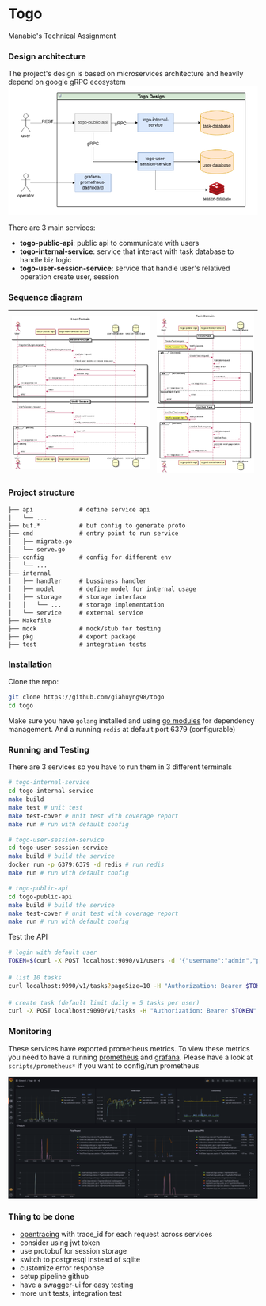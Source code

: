# Togo
Manabie's Technical Assignment

### Design architecture
The project's design is based on microservices architecture and heavily depend on google gRPC ecosystem
![togo_desing](./docs/togo_design.png)

There are 3 main services:
- **togo-public-api**: public api to communicate with users
- **togo-internal-service**: service that interact with task database to handle biz logic
- **togo-user-session-service**: service that handle user's relatived operation create user, session

### Sequence diagram

![togo_user_domain_sequence_diagram](/docs/togo_user_domain_sequence_diagram.png) | ![togo_task_domain_sequence_diagram](/docs/togo_task_domain_sequence_diagram.png)
|-|-|

### Project structure

```
├── api             # define service api
│   └── ...
├── buf.*           # buf config to generate proto
├── cmd             # entry point to run service
│   ├── migrate.go
│   └── serve.go
├── config          # config for different env
│   └── ...
├── internal
│   ├── handler     # bussiness handler
│   ├── model       # define model for internal usage
│   ├── storage     # storage interface
│   │   └── ...     # storage implementation
│   └── service     # external service
├── Makefile
├── mock            # mock/stub for testing
├── pkg             # export package
├── test            # integration tests
```
### Installation
Clone the repo:

``` bash
git clone https://github.com/giahuyng98/togo
cd togo
```

Make sure you have `golang` installed and using [go modules](https://github.com/golang/go/wiki/Modules) for dependency management.
And a running `redis` at default port 6379 (configurable)

### Running and Testing

There are 3 services so you have to run them in 3 different terminals
``` bash
# togo-internal-service
cd togo-internal-service
make build 
make test # unit test
make test-cover # unit test with coverage report
make run # run with default config
```

``` bash
# togo-user-session-service
cd togo-user-session-service
make build # build the service
docker run -p 6379:6379 -d redis # run redis
make run # run with default config

```

``` bash
# togo-public-api
cd togo-public-api
make build # build the service
make test-cover # unit test with coverage report
make run # run with default config
```

Test the API

``` bash
# login with default user
TOKEN=$(curl -X POST localhost:9090/v1/users -d '{"username":"admin","password":"admin@@"}' | jq -r '.token')

# list 10 tasks
curl localhost:9090/v1/tasks?pageSize=10 -H "Authorization: Bearer $TOKEN"

# create task (default limit daily = 5 tasks per user)
curl -X POST localhost:9090/v1/tasks -H "Authorization: Bearer $TOKEN" -d '{"title":"finish togo","content":"1. write docs 2. integration tests"}'
```

### Monitoring
These services have exported prometheus metrics. To view these metrics you need to have a running [prometheus](https://prometheus.io/docs/prometheus/latest/installation/) and [grafana](https://grafana.com/docs/grafana/latest/installation/docker/). Please have a look at `scripts/prometheus*` if you want to config/run prometheus

![togo_grafana](docs/togo_grafana.png)

### Thing to be done
- [opentracing](https://opentracing.io/) with trace_id for each request across services
- consider using jwt token
- use protobuf for session storage
- switch to postgresql instead of sqlite
- customize error response
- setup pipeline github
- have a swagger-ui for easy testing
- more unit tests, integration test